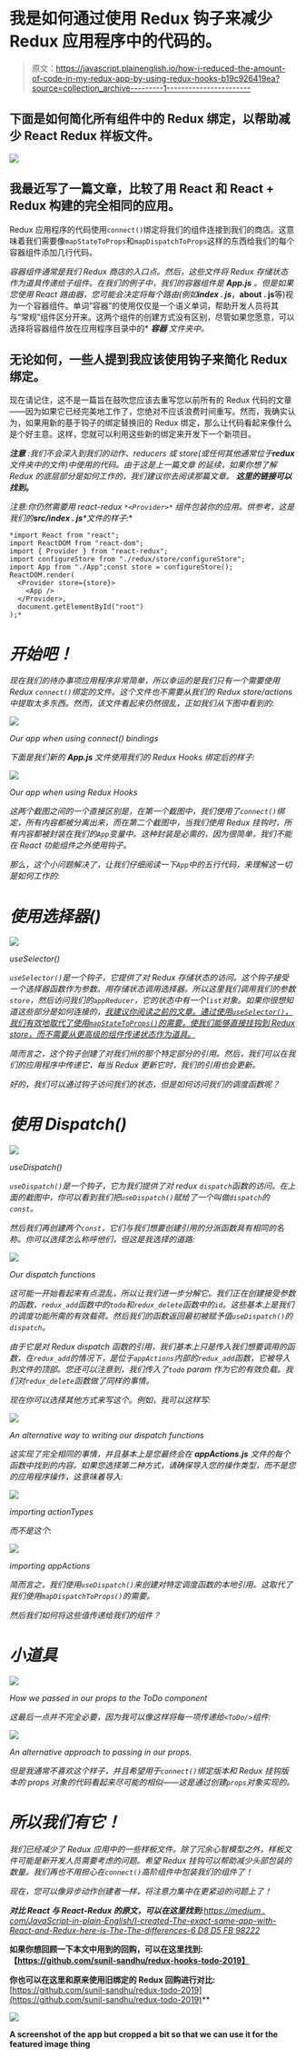 # 我是如何通过使用 Redux 钩子来减少 Redux 应用程序中的代码的。

> 原文：<https://javascript.plainenglish.io/how-i-reduced-the-amount-of-code-in-my-redux-app-by-using-redux-hooks-b19c926419ea?source=collection_archive---------1----------------------->

## 下面是如何简化所有组件中的 Redux 绑定，以帮助减少 React Redux 样板文件。

![](img/6114f87da5f5ebcd6b45e98b9860f3af.png)

## 我最近写了一篇文章，比较了用 React 和 React + Redux 构建的完全相同的应用。

Redux 应用程序的代码使用`connect()`绑定将我们的组件连接到我们的商店。这意味着我们需要像`mapStateToProps`和`mapDispatchToProps`这样的东西给我们的每个容器组件添加几行代码。

**容器组件通常是我们 Redux 商店的入口点。然后，这些文件将 Redux 存储状态作为道具传递给子组件。在我们的例子中，我们的容器组件是* ***App.js*** *。但是如果您使用 React 路由器，您可能会决定将每个路由(例如****index . js****，****about . js****等)视为一个容器组件。单词“容器”的使用仅仅是一个语义单词，帮助开发人员将其与“常规”组件区分开来。这两个组件的创建方式没有区别，尽管如果您愿意，可以选择将容器组件放在应用程序目录中的* ***容器*** *文件夹中。*

## 无论如何，一些人提到我应该使用钩子来简化 Redux 绑定。

现在请记住，这不是一篇旨在鼓吹您应该去重写您以前所有的 Redux 代码的文章——因为如果它已经完美地工作了，您绝对不应该浪费时间重写。然而，我确实认为，如果用新的基于钩子的绑定替换旧的 Redux 绑定，那么让代码看起来像什么是个好主意。这样，您就可以利用这些新的绑定来开发下一个新项目。

***注意*** *:我们不会深入到我们的动作、reducers 或 store(或任何其他通常位于****redux****文件夹中的文件)中使用的代码。由于这是上一篇文章* *的延续，如果你想了解 Redux 的底层部分是如何工作的，我们建议你去阅读那篇文章。* ***这里的链接可以找到***[](https://medium.com/javascript-in-plain-english/i-created-the-exact-same-app-with-react-and-redux-here-are-the-differences-6d8d5fb98222)**。**

**注意:你仍然需要用 react-redux* `*<Provider>*` *组件包装你的应用。供参考，这是我们的****src/index . js****文件的样子:**

```
*import React from "react";
import ReactDOM from "react-dom";
import { Provider } from "react-redux";
import configureStore from "./redux/store/configureStore";
import App from "./App";const store = configureStore(); ReactDOM.render(
  <Provider store={store}>
    <App />
  </Provider>,
  document.getElementById("root")
);*
```

# *开始吧！*

*现在我们的待办事项应用程序非常简单，所以幸运的是我们只有一个需要使用 Redux `connect()`绑定的文件。这个文件也不需要从我们的 Redux store/actions 中提取太多东西。然而，该文件看起来仍然很乱，正如我们从下图中看到的:*

*![](img/4b21627cb898abbbe60d8e77cf409b6e.png)*

*Our app when using connect() bindings*

*下面是我们新的 **App.js** 文件使用我们的 Redux Hooks 绑定后的样子:*

*![](img/a8442463a564e6cba18eb28008552da1.png)*

*Our app when using Redux Hooks*

*这两个截图之间的一个直接区别是，在第一个截图中，我们使用了`connect()`绑定，所有内容都被分离出来，而在第二个截图中，当我们使用 Redux 挂钩时，所有内容都被封装在我们的`App`变量中。这种封装是必需的，因为很简单，我们不能在 React 功能组件之外使用钩子。*

*那么，这个小问题解决了，让我们仔细阅读一下`App`中的五行代码，来理解这一切是如何工作的:*

# *使用选择器()*

*![](img/191c43bb9615ed9d258d6295d91fee91.png)*

*useSelector()*

*`useSelector()`是一个钩子，它提供了对 Redux 存储状态的访问。这个钩子接受一个选择器函数作为参数。用存储状态调用选择器。所以这里我们调用我们的参数`store`，然后访问我们的`appReducer`，它的状态中有一个`list`对象。如果你很想知道这些部分是如何连接的，[我建议你阅读之前的文章。通过使用`useSelector()`，我们有效地取代了使用`mapStateToProps()`的需要，使我们能够直接挂钩到 Redux store，而不需要从更高级的组件传递状态作为道具。](https://medium.com/javascript-in-plain-english/i-created-the-exact-same-app-with-react-and-redux-here-are-the-differences-6d8d5fb98222)*

*简而言之，这个钩子创建了对我们州的那个特定部分的引用。然后，我们可以在我们的应用程序中传递它，每当 Redux 更新它时，我们的引用也会更新。*

*好的，我们可以通过钩子访问我们的状态，但是如何访问我们的调度函数呢？*

# *使用 Dispatch()*

*![](img/4986964534937aba8ea5235687e97155.png)*

*useDispatch()*

*`useDispatch()`是一个钩子，它为我们提供了对 redux `dispatch`函数的访问。在上面的截图中，你可以看到我们把`useDispatch()`赋给了一个叫做`dispatch`的`const`。*

*然后我们再创建两个`const`，它们与我们想要创建引用的分派函数具有相同的名称。你可以选择怎么称呼他们，但这是我选择的道路:*

*![](img/d96c92c1aace3513dc09ae2ee88b63be.png)*

*Our dispatch functions*

*这可能一开始看起来有点混乱，所以让我们进一步分解它。我们正在创建接受参数的函数，`redux_add`函数中的`todo`和`redux_delete`函数中的`id`。这些基本上是我们的调度功能所需的有效载荷。然后我们的函数返回最初被赋予值`useDispatch()`的`dispatch`。*

*由于它是对 Redux dispatch 函数的引用，我们基本上只是传入我们想要调用的函数，在`redux_add`的情况下，是位于`appActions`内部的`redux_add`函数，它被导入到文件的顶部。您还可以注意到，我们传入了`todo` param 作为它的有效负载。我们对`redux_delete`函数做了同样的事情。*

*现在你可以选择其他方式来写这个。例如，我可以这样写:*

*![](img/cda1db975b4c37d90fef9b660d9e8f4c.png)*

*An alternative way to writing our dispatch functions*

*这实现了完全相同的事情，并且基本上是您最终会在 **appActions.js** 文件的每个函数中找到的内容。如果您选择第二种方式，请确保导入您的操作类型，而不是您的应用程序操作，这意味着导入:*

*![](img/e9c1fa519315199b6e1cfb521213863b.png)*

*importing actionTypes*

*而不是这个:*

*![](img/4fca4ae6dad177e568569d80835f2349.png)*

*importing appActions*

*简而言之，我们使用`useDispatch()`来创建对特定调度函数的本地引用。这取代了我们使用`mapDispatchToProps()`的需要。*

*然后我们如何将这些值传递给我们的组件？*

# *小道具*

*![](img/2a617b3a3c1412c0facdbaadfd5e3ac7.png)*

*How we passed in our props to the ToDo component*

*这最后一点并不完全必要，因为我可以像这样将每一项传递给`<ToDo/>`组件:*

*![](img/ff3972d0cbfaca4066d13bc02402ae3a.png)*

*An alternative approach to passing in our props.*

*但是我通常不喜欢这个样子，并且希望用于`connect()`绑定版本和 Redux 挂钩版本的 props 对象的代码看起来尽可能的相似——这是通过创建`props`对象实现的。*

# *所以我们有它！*

*我们已经减少了 Redux 应用中的一些样板文件。除了冗余心智模型之外，样板文件可能是新开发人员需要考虑的问题。希望 Redux 挂钩可以帮助减少头部包装的数量。我们再也不用担心在`connect()`高阶组件中包装我们的组件了！*

*现在，您可以像异步动作创建者一样，将注意力集中在更紧迫的问题上了！*

****对比 React 与 React-Redux 的原文，可以在这里找到:***[https://medium . com/JavaScript-in-plain-English/I-created-The-exact-same-app-with-React-and-Redux-here-is-The-The-differences-6 D8 D5 FB 98222](https://medium.com/javascript-in-plain-english/i-created-the-exact-same-app-with-react-and-redux-here-are-the-differences-6d8d5fb98222)*

****如果你想回顾一下本文中用到的回购，可以在这里找到:【https://github.com/sunil-sandhu/redux-hooks-todo-2019】****

****你也可以在这里和原来使用旧绑定的 Redux 回购进行对比:****[https://github.com/sunil-sandhu/redux-todo-2019](https://github.com/sunil-sandhu/redux-todo-2019)**

**![](img/388fb16639c684ff699d634d6b1d0cf0.png)**

**A screenshot of the app but cropped a bit so that we can use it for the featured image thing**